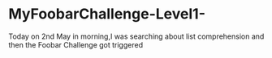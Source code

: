 # MyFoobarChallenge-Level1-
Today on 2nd May in morning,I was searching about list comprehension and then the Foobar Challenge got triggered
